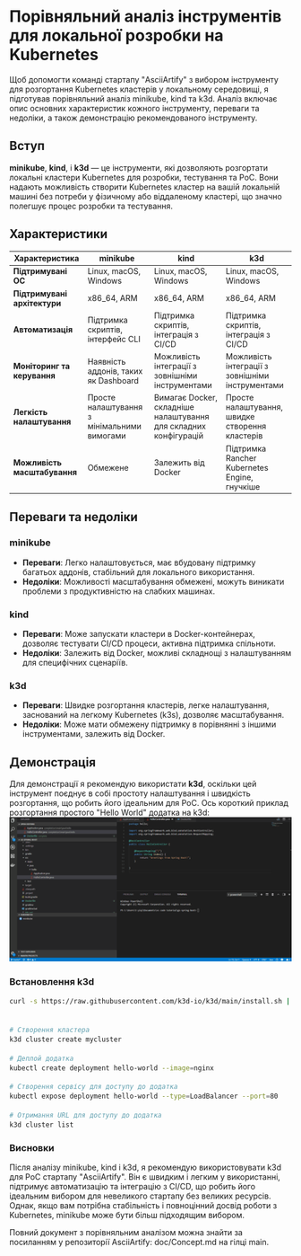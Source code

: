 # Порівняльний аналіз інструментів для локальної розробки на Kubernetes

Щоб допомогти команді стартапу "AsciiArtify" з вибором інструменту для розгортання Kubernetes кластерів у локальному середовищі, я підготував порівняльний аналіз minikube, kind та k3d. Аналіз включає опис основних характеристик кожного інструменту, переваги та недоліки, а також демонстрацію рекомендованого інструменту.

## Вступ

**minikube**, **kind**, і **k3d** — це інструменти, які дозволяють розгортати локальні кластери Kubernetes для розробки, тестування та PoC. Вони надають можливість створити Kubernetes кластер на вашій локальній машині без потреби у фізичному або віддаленому кластері, що значно полегшує процес розробки та тестування.

## Характеристики

| Характеристика            | minikube                                      | kind                                         | k3d                                         |
|---------------------------|-----------------------------------------------|----------------------------------------------|----------------------------------------------|
| **Підтримувані ОС**        | Linux, macOS, Windows                        | Linux, macOS, Windows                        | Linux, macOS, Windows                        |
| **Підтримувані архітектури**| x86_64, ARM                                   | x86_64, ARM                                  | x86_64, ARM                                  |
| **Автоматизація**          | Підтримка скриптів, інтерфейс CLI            | Підтримка скриптів, інтеграція з CI/CD       | Підтримка скриптів, інтеграція з CI/CD       |
| **Моніторинг та керування**| Наявність аддонів, таких як Dashboard         | Можливість інтеграції з зовнішніми інструментами | Можливість інтеграції з зовнішніми інструментами |
| **Легкість налаштування**  | Просте налаштування з мінімальними вимогами  | Вимагає Docker, складніше налаштування для складних конфігурацій | Просте налаштування, швидке створення кластерів |
| **Можливість масштабування**| Обмежене                                     | Залежить від Docker                          | Підтримка Rancher Kubernetes Engine, гнучкіше |

## Переваги та недоліки

### minikube
- **Переваги**: Легко налаштовується, має вбудовану підтримку багатьох аддонів, стабільний для локального використання.
- **Недоліки**: Можливості масштабування обмежені, можуть виникати проблеми з продуктивністю на слабких машинах.

### kind
- **Переваги**: Може запускати кластери в Docker-контейнерах, дозволяє тестувати CI/CD процеси, активна підтримка спільноти.
- **Недоліки**: Залежить від Docker, можливі складнощі з налаштуванням для специфічних сценаріїв.

### k3d
- **Переваги**: Швидке розгортання кластерів, легке налаштування, заснований на легкому Kubernetes (k3s), дозволяє масштабування.
- **Недоліки**: Може мати обмежену підтримку в порівнянні з іншими інструментами, залежить від Docker.

## Демонстрація

Для демонстрації я рекомендую використати **k3d**, оскільки цей інструмент поєднує в собі простоту налаштування і швидкість розгортання, що робить його ідеальним для PoC. Ось короткий приклад розгортання простого "Hello World" додатка на k3d:
![Image](./create-k8s.gif)
### Встановлення k3d
```bash
curl -s https://raw.githubusercontent.com/k3d-io/k3d/main/install.sh | bash


# Створення кластера
k3d cluster create mycluster

# Деплой додатка
kubectl create deployment hello-world --image=nginx

# Створення сервісу для доступу до додатка
kubectl expose deployment hello-world --type=LoadBalancer --port=80

# Отримання URL для доступу до додатка
k3d cluster list
```
### Висновки
Після аналізу minikube, kind і k3d, я рекомендую використовувати k3d для PoC стартапу "AsciiArtify". Він є швидким і легким у використанні, підтримує автоматизацію та інтеграцію з CI/CD, що робить його ідеальним вибором для невеликого стартапу без великих ресурсів. Однак, якщо вам потрібна стабільність і повноцінний досвід роботи з Kubernetes, minikube може бути більш підходящим вибором.

Повний документ з порівняльним аналізом можна знайти за посиланням у репозиторії AsciiArtify: doc/Concept.md на гілці main.
